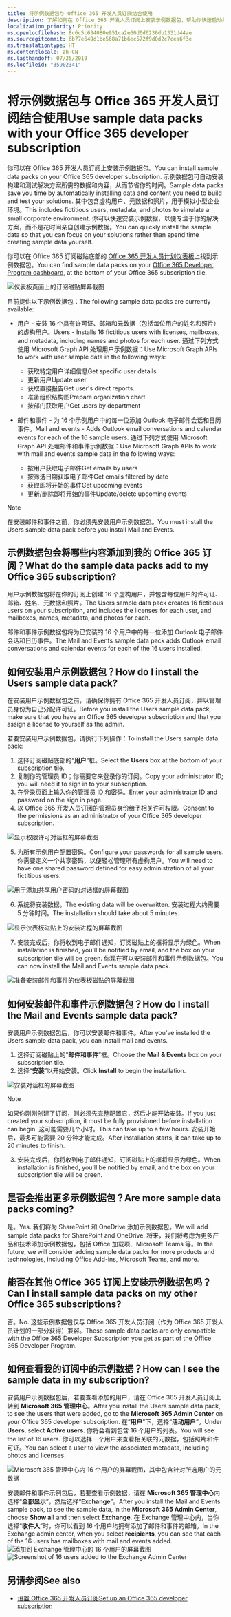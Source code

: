 ```yaml
---
title: 将示例数据包与 Office 365 开发人员订阅结合使用
description: 了解如何在 Office 365 开发人员订阅上安装示例数据包，帮助你快速启动并运行沙盒环境。
localization_priority: Priority
ms.openlocfilehash: 8c6c5c634080e951ca2e60d0d6236db1331d44ae
ms.sourcegitcommit: 6b77e649d1be568a71b6ec572f9d0d2c7cea6f3e
ms.translationtype: HT
ms.contentlocale: zh-CN
ms.lasthandoff: 07/25/2019
ms.locfileid: "35902341"
---
```

# <a name="use-sample-data-packs-with-your-office-365-developer-subscription"></a><span data-ttu-id="959da-103">将示例数据包与 Office 365 开发人员订阅结合使用</span><span class="sxs-lookup"><span data-stu-id="959da-103">Use sample data packs with your Office 365 developer subscription</span></span>

<span data-ttu-id="959da-104">你可以在 Office 365 开发人员订阅上安装示例数据包。</span><span class="sxs-lookup"><span data-stu-id="959da-104">You can install sample data packs on your Office 365 developer subscription.</span></span> <span data-ttu-id="959da-105">示例数据包可自动安装构建和测试解决方案所需的数据和内容，从而节省你的时间。</span><span class="sxs-lookup"><span data-stu-id="959da-105">Sample data packs save you time by automatically installing data and content you need to build and test your solutions.</span></span> <span data-ttu-id="959da-106">其中包含虚构用户、元数据和照片，用于模拟小型企业环境。</span><span class="sxs-lookup"><span data-stu-id="959da-106">This includes fictitious users, metadata, and photos to simulate a small corporate environment.</span></span> <span data-ttu-id="959da-107">你可以快速安装示例数据，以便专注于你的解决方案，而不是花时间亲自创建示例数据。</span><span class="sxs-lookup"><span data-stu-id="959da-107">You can quickly install the sample data so that you can focus on your solutions rather than spend time creating sample data yourself.</span></span>

<span data-ttu-id="959da-108">你可以在 Office 365 订阅磁贴底部的 [Office 365 开发人员计划仪表板](https://developer.microsoft.com/office/profile)上找到示例数据包。</span><span class="sxs-lookup"><span data-stu-id="959da-108">You can find sample data packs on your [Office 365 Developer Program dashboard](https://developer.microsoft.com/office/profile), at the bottom of your Office 365 subscription tile.</span></span>

![仪表板页面上的订阅磁贴屏幕截图](images/content-packs-06.PNG)

<span data-ttu-id="959da-110">目前提供以下示例数据包：</span><span class="sxs-lookup"><span data-stu-id="959da-110">The following sample data packs are currently available:</span></span>

- <span data-ttu-id="959da-111">用户 - 安装 16 个具有许可证、邮箱和元数据（包括每位用户的姓名和照片）的虚构用户。</span><span class="sxs-lookup"><span data-stu-id="959da-111">Users - Installs 16 fictitious users with licenses, mailboxes, and metadata, including names and photos for each user.</span></span> <span data-ttu-id="959da-112">通过下列方式使用 Microsoft Graph API 处理用户示例数据：</span><span class="sxs-lookup"><span data-stu-id="959da-112">Use Microsoft Graph APIs to work with user sample data in the following ways:</span></span>
  - <span data-ttu-id="959da-113">获取特定用户详细信息</span><span class="sxs-lookup"><span data-stu-id="959da-113">Get specific user details</span></span>
  - <span data-ttu-id="959da-114">更新用户</span><span class="sxs-lookup"><span data-stu-id="959da-114">Update user</span></span>
  - <span data-ttu-id="959da-115">获取直接报告</span><span class="sxs-lookup"><span data-stu-id="959da-115">Get user's direct reports.</span></span>
  - <span data-ttu-id="959da-116">准备组织结构图</span><span class="sxs-lookup"><span data-stu-id="959da-116">Prepare organization chart</span></span>  
  - <span data-ttu-id="959da-117">按部门获取用户</span><span class="sxs-lookup"><span data-stu-id="959da-117">Get users by department</span></span>

- <span data-ttu-id="959da-118">邮件和事件 - 为 16 个示例用户中的每一位添加 Outlook 电子邮件会话和日历事件。</span><span class="sxs-lookup"><span data-stu-id="959da-118">Mail and events - Adds Outlook email conversations and calendar events for each of the 16 sample users.</span></span> <span data-ttu-id="959da-119">通过下列方式使用 Microsoft Graph API 处理邮件和事件示例数据：</span><span class="sxs-lookup"><span data-stu-id="959da-119">Use Microsoft Graph APIs to work with mail and events sample data in the following ways:</span></span>
  - <span data-ttu-id="959da-120">按用户获取电子邮件</span><span class="sxs-lookup"><span data-stu-id="959da-120">Get emails by users</span></span>
  - <span data-ttu-id="959da-121">按筛选日期获取电子邮件</span><span class="sxs-lookup"><span data-stu-id="959da-121">Get emails filtered by date</span></span>
  - <span data-ttu-id="959da-122">获取即将开始的事件</span><span class="sxs-lookup"><span data-stu-id="959da-122">Get upcoming events</span></span>
  - <span data-ttu-id="959da-123">更新/删除即将开始的事件</span><span class="sxs-lookup"><span data-stu-id="959da-123">Update/delete upcoming events</span></span>

> [!NOTE]
> <span data-ttu-id="959da-124">在安装邮件和事件之前，你必须先安装用户示例数据包。</span><span class="sxs-lookup"><span data-stu-id="959da-124">You must install the Users sample data pack before you install Mail and Events.</span></span>

## <a name="what-do-the-sample-data-packs-add-to-my-office-365-subscription"></a><span data-ttu-id="959da-125">示例数据包会将哪些内容添加到我的 Office 365 订阅？</span><span class="sxs-lookup"><span data-stu-id="959da-125">What do the sample data packs add to my Office 365 subscription?</span></span>

<span data-ttu-id="959da-126">用户示例数据包将在你的订阅上创建 16 个虚构用户，并包含每位用户的许可证、邮箱、姓名、元数据和照片。</span><span class="sxs-lookup"><span data-stu-id="959da-126">The Users sample data pack creates 16 fictitious users on your subscription, and includes the licenses for each user, and mailboxes, names, metadata, and photos for each.</span></span>

<span data-ttu-id="959da-127">邮件和事件示例数据包将为已安装的 16 个用户中的每一位添加 Outlook 电子邮件会话和日历事件。</span><span class="sxs-lookup"><span data-stu-id="959da-127">The Mail and Events sample data pack adds Outlook email conversations and calendar events for each of the 16 users installed.</span></span>

## <a name="how-do-i-install-the-users-sample-data-pack"></a><span data-ttu-id="959da-128">如何安装用户示例数据包？</span><span class="sxs-lookup"><span data-stu-id="959da-128">How do I install the Users sample data pack?</span></span>

<span data-ttu-id="959da-129">在安装用户示例数据包之前，请确保你拥有 Office 365 开发人员订阅，并以管理员身份为自己分配许可证。</span><span class="sxs-lookup"><span data-stu-id="959da-129">Before you install the Users sample data pack, make sure that you have an Office 365 developer subscription and that you assign a license to yourself as the admin.</span></span>

<span data-ttu-id="959da-130">若要安装用户示例数据包，请执行下列操作：</span><span class="sxs-lookup"><span data-stu-id="959da-130">To install the Users sample data pack:</span></span>

1. <span data-ttu-id="959da-131">选择订阅磁贴底部的“**用户**”框。</span><span class="sxs-lookup"><span data-stu-id="959da-131">Select the **Users** box at the bottom of your subscription tile.</span></span>
2. <span data-ttu-id="959da-132">复制你的管理员 ID；你需要它来登录你的订阅。</span><span class="sxs-lookup"><span data-stu-id="959da-132">Copy your administrator ID; you will need it to sign in to your subscription.</span></span>
3. <span data-ttu-id="959da-133">在登录页面上输入你的管理员 ID 和密码。</span><span class="sxs-lookup"><span data-stu-id="959da-133">Enter your administrator ID and password on the sign in page.</span></span>
4. <span data-ttu-id="959da-134">以 Office 365 开发人员订阅的管理员身份给予相关许可权限。</span><span class="sxs-lookup"><span data-stu-id="959da-134">Consent to the permissions as an administrator of your Office 365 developer subscription.</span></span>

![显示权限许可对话框的屏幕截图](images/content-packs-01.png)

5. <span data-ttu-id="959da-136">为所有示例用户配置密码。</span><span class="sxs-lookup"><span data-stu-id="959da-136">Configure your passwords for all sample users.</span></span> <span data-ttu-id="959da-137">你需要定义一个共享密码，以便轻松管理所有虚构用户。</span><span class="sxs-lookup"><span data-stu-id="959da-137">You will need to have one shared password defined for easy administration of all your fictitious users.</span></span>

![用于添加共享用户密码的对话框的屏幕截图](images/content-packs-02.png)

6. <span data-ttu-id="959da-139">系统将安装数据。</span><span class="sxs-lookup"><span data-stu-id="959da-139">The existing data will be overwritten.</span></span> <span data-ttu-id="959da-140">安装过程大约需要 5 分钟时间。</span><span class="sxs-lookup"><span data-stu-id="959da-140">The installation should take about 5 minutes.</span></span>

![显示仪表板磁贴上的安装进程的屏幕截图](images/content-packs-03.PNG)

7. <span data-ttu-id="959da-142">安装完成后，你将收到电子邮件通知，订阅磁贴上的框将显示为绿色。</span><span class="sxs-lookup"><span data-stu-id="959da-142">When installation is finished, you'll be notified by email, and the box on your subscription tile will be green.</span></span> <span data-ttu-id="959da-143">你现在可以安装邮件和事件示例数据包。</span><span class="sxs-lookup"><span data-stu-id="959da-143">You can now install the Mail and Events sample data pack.</span></span>

![准备安装邮件和事件的仪表板磁贴的屏幕截图](images/content-packs-04.PNG)

## <a name="how-do-i-install-the-mail-and-events-sample-data-pack"></a><span data-ttu-id="959da-145">如何安装邮件和事件示例数据包？</span><span class="sxs-lookup"><span data-stu-id="959da-145">How do I install the Mail and Events sample data pack?</span></span>

<span data-ttu-id="959da-146">安装用户示例数据包后，你可以安装邮件和事件。</span><span class="sxs-lookup"><span data-stu-id="959da-146">After you've installed the Users sample data pack, you can install mail and events.</span></span>

1. <span data-ttu-id="959da-147">选择订阅磁贴上的“**邮件和事件**”框。</span><span class="sxs-lookup"><span data-stu-id="959da-147">Choose the **Mail &amp; Events** box on your subscription tile.</span></span>
2. <span data-ttu-id="959da-148">选择“**安装**”以开始安装。</span><span class="sxs-lookup"><span data-stu-id="959da-148">Click **Install** to begin the installation.</span></span>

![安装对话框的屏幕截图](images/content-packs-05.png)

> [!NOTE]
> <span data-ttu-id="959da-150">如果你刚刚创建了订阅，则必须先完整配置它，然后才能开始安装。</span><span class="sxs-lookup"><span data-stu-id="959da-150">If you just created your subscription, it must be fully provisioned before installation can begin.</span></span> <span data-ttu-id="959da-151">这可能需要几个小时。</span><span class="sxs-lookup"><span data-stu-id="959da-151">This can take up to a few hours.</span></span> <span data-ttu-id="959da-152">安装开始后，最多可能需要 20 分钟才能完成。</span><span class="sxs-lookup"><span data-stu-id="959da-152">After installation starts, it can take up to 20 minutes to finish.</span></span>

3. <span data-ttu-id="959da-153">安装完成后，你将收到电子邮件通知，订阅磁贴上的框将显示为绿色。</span><span class="sxs-lookup"><span data-stu-id="959da-153">When installation is finished, you'll be notified by email, and the box on your subscription tile will be green.</span></span>

## <a name="are-more-sample-data-packs-coming"></a><span data-ttu-id="959da-154">是否会推出更多示例数据包？</span><span class="sxs-lookup"><span data-stu-id="959da-154">Are more sample data packs coming?</span></span>

<span data-ttu-id="959da-155">是。</span><span class="sxs-lookup"><span data-stu-id="959da-155">Yes.</span></span> <span data-ttu-id="959da-156">我们将为 SharePoint 和 OneDrive 添加示例数据包。</span><span class="sxs-lookup"><span data-stu-id="959da-156">We will add sample data packs for SharePoint and OneDrive.</span></span> <span data-ttu-id="959da-157">将来，我们将考虑为更多产品和技术添加示例数据包，包括 Office 加载项、Microsoft Teams 等。</span><span class="sxs-lookup"><span data-stu-id="959da-157">In the future, we will consider adding sample data packs for more products and technologies, including Office Add-ins, Microsoft Teams, and more.</span></span>

## <a name="can-i-install-sample-data-packs-on-my-other-office-365-subscriptions"></a><span data-ttu-id="959da-158">能否在其他 Office 365 订阅上安装示例数据包吗？</span><span class="sxs-lookup"><span data-stu-id="959da-158">Can I install sample data packs on my other Office 365 subscriptions?</span></span>

<span data-ttu-id="959da-159">否。</span><span class="sxs-lookup"><span data-stu-id="959da-159">No.</span></span> <span data-ttu-id="959da-160">这些示例数据包仅与 Office 365 开发人员订阅（作为 Office 365 开发人员计划的一部分获得）兼容。</span><span class="sxs-lookup"><span data-stu-id="959da-160">These sample data packs are only compatible with the Office 365 Developer Subscription you get as part of the Office 365 Developer Program.</span></span>

## <a name="how-can-i-see-the-sample-data-in-my-subscription"></a><span data-ttu-id="959da-161">如何查看我的订阅中的示例数据？</span><span class="sxs-lookup"><span data-stu-id="959da-161">How can I see the sample data in my subscription?</span></span>

<span data-ttu-id="959da-162">安装用户示例数据包后，若要查看添加的用户，请在 Office 365 开发人员订阅上转到 **Microsoft 365 管理中心**。</span><span class="sxs-lookup"><span data-stu-id="959da-162">After you install the Users sample data pack, to see the users that were added, go to the **Microsoft 365 Admin Center** on your Office 365 developer subscription.</span></span> <span data-ttu-id="959da-163">在“**用户**”下，选择“**活动用户**”。</span><span class="sxs-lookup"><span data-stu-id="959da-163">Under **Users**, select **Active users**.</span></span> <span data-ttu-id="959da-164">你将会看到包含 16 个用户的列表。</span><span class="sxs-lookup"><span data-stu-id="959da-164">You will see the list of 16 users.</span></span> <span data-ttu-id="959da-165">你可以选择一个用户来查看相关联的元数据，包括照片和许可证。</span><span class="sxs-lookup"><span data-stu-id="959da-165">You can select a user to view the associated metadata, including photos and licenses.</span></span>

![Microsoft 365 管理中心内 16 个用户的屏幕截图，其中包含针对所选用户的元数据](images/content-packs-07.PNG)

<span data-ttu-id="959da-167">安装邮件和事件示例包后，若要查看示例数据，请在 **Microsoft 365 管理中心**内选择“**全部显示**”，然后选择“**Exchange**”。</span><span class="sxs-lookup"><span data-stu-id="959da-167">After you install the Mail and Events sample pack, to see the sample data, in the **Microsoft 365 Admin Center**, choose **Show all** and then select **Exchange**.</span></span> <span data-ttu-id="959da-168">在 Exchange 管理中心内，当你选择“**收件人**”时，你可以看到 16 个用户均拥有添加了邮件和事件的邮箱。</span><span class="sxs-lookup"><span data-stu-id="959da-168">In the Exchange admin center, when you select **recipients**, you can see that each of the 16 users has mailboxes with mail and events added.</span></span>
<span data-ttu-id="959da-169">![添加到 Exchange 管理中心的 16 个用户的屏幕截图](images/content-packs-08.PNG)</span><span class="sxs-lookup"><span data-stu-id="959da-169">![Screenshot of 16 users added to the Exchange Admin Center](images/content-packs-08.PNG)</span></span>

## <a name="see-also"></a><span data-ttu-id="959da-170">另请参阅</span><span class="sxs-lookup"><span data-stu-id="959da-170">See also</span></span>

- [<span data-ttu-id="959da-171">设置 Office 365 开发人员订阅</span><span class="sxs-lookup"><span data-stu-id="959da-171">Set up an Office 365 developer subscription</span></span>](office-365-developer-program-get-started.md)
